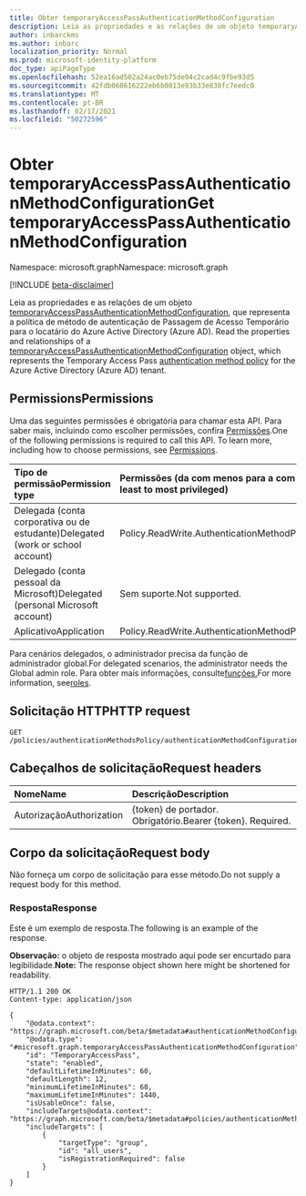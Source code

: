 ```yaml
---
title: Obter temporaryAccessPassAuthenticationMethodConfiguration
description: Leia as propriedades e as relações de um objeto temporaryAccessPassAuthenticationMethodConfiguration.
author: inbarckms
ms.author: inbarc
localization_priority: Normal
ms.prod: microsoft-identity-platform
doc_type: apiPageType
ms.openlocfilehash: 52ea16ad502a24ac0eb75de94c2cad4c9fbe93d5
ms.sourcegitcommit: 42fdb068616222eb6b0813e93b33e830fc7eedc0
ms.translationtype: MT
ms.contentlocale: pt-BR
ms.lasthandoff: 02/17/2021
ms.locfileid: "50272596"
---
```

# <a name="get-temporaryaccesspassauthenticationmethodconfiguration"></a><span data-ttu-id="7c4cd-103">Obter temporaryAccessPassAuthenticationMethodConfiguration</span><span class="sxs-lookup"><span data-stu-id="7c4cd-103">Get temporaryAccessPassAuthenticationMethodConfiguration</span></span>
<span data-ttu-id="7c4cd-104">Namespace: microsoft.graph</span><span class="sxs-lookup"><span data-stu-id="7c4cd-104">Namespace: microsoft.graph</span></span>

[!INCLUDE [beta-disclaimer](../../includes/beta-disclaimer.md)]

<span data-ttu-id="7c4cd-105">Leia as propriedades e as relações de um objeto [temporaryAccessPassAuthenticationMethodConfiguration,](../resources/temporaryaccesspassauthenticationmethodconfiguration.md) que representa a política de método de autenticação de Passagem de Acesso Temporário para o locatário do Azure Active Directory (Azure AD). [](../resources/authenticationmethodspolicies-overview.md)</span><span class="sxs-lookup"><span data-stu-id="7c4cd-105">Read the properties and relationships of a [temporaryAccessPassAuthenticationMethodConfiguration](../resources/temporaryaccesspassauthenticationmethodconfiguration.md) object, which represents the Temporary Access Pass [authentication method policy](../resources/authenticationmethodspolicies-overview.md) for the Azure Active Directory (Azure AD) tenant.</span></span>

## <a name="permissions"></a><span data-ttu-id="7c4cd-106">Permissions</span><span class="sxs-lookup"><span data-stu-id="7c4cd-106">Permissions</span></span>
<span data-ttu-id="7c4cd-p101">Uma das seguintes permissões é obrigatória para chamar esta API. Para saber mais, incluindo como escolher permissões, confira [Permissões](/graph/permissions-reference).</span><span class="sxs-lookup"><span data-stu-id="7c4cd-p101">One of the following permissions is required to call this API. To learn more, including how to choose permissions, see [Permissions](/graph/permissions-reference).</span></span>

|<span data-ttu-id="7c4cd-109">Tipo de permissão</span><span class="sxs-lookup"><span data-stu-id="7c4cd-109">Permission type</span></span>|<span data-ttu-id="7c4cd-110">Permissões (da com menos para a com mais privilégios)</span><span class="sxs-lookup"><span data-stu-id="7c4cd-110">Permissions (from least to most privileged)</span></span>|
|:---|:---|
|<span data-ttu-id="7c4cd-111">Delegada (conta corporativa ou de estudante)</span><span class="sxs-lookup"><span data-stu-id="7c4cd-111">Delegated (work or school account)</span></span>|<span data-ttu-id="7c4cd-112">Policy.ReadWrite.AuthenticationMethod</span><span class="sxs-lookup"><span data-stu-id="7c4cd-112">Policy.ReadWrite.AuthenticationMethod</span></span>|
|<span data-ttu-id="7c4cd-113">Delegado (conta pessoal da Microsoft)</span><span class="sxs-lookup"><span data-stu-id="7c4cd-113">Delegated (personal Microsoft account)</span></span>|<span data-ttu-id="7c4cd-114">Sem suporte.</span><span class="sxs-lookup"><span data-stu-id="7c4cd-114">Not supported.</span></span>|
|<span data-ttu-id="7c4cd-115">Aplicativo</span><span class="sxs-lookup"><span data-stu-id="7c4cd-115">Application</span></span>|<span data-ttu-id="7c4cd-116">Policy.ReadWrite.AuthenticationMethod</span><span class="sxs-lookup"><span data-stu-id="7c4cd-116">Policy.ReadWrite.AuthenticationMethod</span></span>|

 <span data-ttu-id="7c4cd-117">Para cenários delegados, o administrador precisa da função de administrador global.</span><span class="sxs-lookup"><span data-stu-id="7c4cd-117">For delegated scenarios, the administrator needs the Global admin role.</span></span> <span data-ttu-id="7c4cd-118">Para obter mais informações, consulte[funções.](/azure/active-directory/users-groups-roles/directory-assign-admin-roles#available-roles)</span><span class="sxs-lookup"><span data-stu-id="7c4cd-118">For more information, see[roles](/azure/active-directory/users-groups-roles/directory-assign-admin-roles#available-roles).</span></span>

## <a name="http-request"></a><span data-ttu-id="7c4cd-119">Solicitação HTTP</span><span class="sxs-lookup"><span data-stu-id="7c4cd-119">HTTP request</span></span>

<!-- {
  "blockType": "ignored"
}
-->
``` http
GET /policies/authenticationMethodsPolicy/authenticationMethodConfigurations/TemporaryAccessPass
```
## <a name="request-headers"></a><span data-ttu-id="7c4cd-120">Cabeçalhos de solicitação</span><span class="sxs-lookup"><span data-stu-id="7c4cd-120">Request headers</span></span>
|<span data-ttu-id="7c4cd-121">Nome</span><span class="sxs-lookup"><span data-stu-id="7c4cd-121">Name</span></span>|<span data-ttu-id="7c4cd-122">Descrição</span><span class="sxs-lookup"><span data-stu-id="7c4cd-122">Description</span></span>|
|:---|:---|
|<span data-ttu-id="7c4cd-123">Autorização</span><span class="sxs-lookup"><span data-stu-id="7c4cd-123">Authorization</span></span>|<span data-ttu-id="7c4cd-p103">{token} de portador. Obrigatório.</span><span class="sxs-lookup"><span data-stu-id="7c4cd-p103">Bearer {token}. Required.</span></span>|

## <a name="request-body"></a><span data-ttu-id="7c4cd-126">Corpo da solicitação</span><span class="sxs-lookup"><span data-stu-id="7c4cd-126">Request body</span></span>
<span data-ttu-id="7c4cd-127">Não forneça um corpo de solicitação para esse método.</span><span class="sxs-lookup"><span data-stu-id="7c4cd-127">Do not supply a request body for this method.</span></span>

### <a name="response"></a><span data-ttu-id="7c4cd-128">Resposta</span><span class="sxs-lookup"><span data-stu-id="7c4cd-128">Response</span></span>
<span data-ttu-id="7c4cd-129">Este é um exemplo de resposta.</span><span class="sxs-lookup"><span data-stu-id="7c4cd-129">The following is an example of the response.</span></span>

<span data-ttu-id="7c4cd-130">**Observação:** o objeto de resposta mostrado aqui pode ser encurtado para legibilidade.</span><span class="sxs-lookup"><span data-stu-id="7c4cd-130">**Note:** The response object shown here might be shortened for readability.</span></span>
<!-- {
  "blockType": "response",
  "truncated": true,
  "@odata.type": "microsoft.graph.fido2AuthenticationMethodConfiguration"
}
-->
``` http
HTTP/1.1 200 OK
Content-type: application/json

{
    "@odata.context": "https://graph.microsoft.com/beta/$metadata#authenticationMethodConfigurations/$entity",
    "@odata.type": "#microsoft.graph.temporaryAccessPassAuthenticationMethodConfiguration",
    "id": "TemporaryAccessPass",
    "state": "enabled",
    "defaultLifetimeInMinutes": 60,
    "defaultLength": 12,
    "minimumLifetimeInMinutes": 60,
    "maximumLifetimeInMinutes": 1440,
    "isUsableOnce": false,
    "includeTargets@odata.context": "https://graph.microsoft.com/beta/$metadata#policies/authenticationMethodsPolicy/authenticationMethodConfigurations('TemporaryAccessPass')/microsoft.graph.temporaryAccessPassAuthenticationMethodConfiguration/includeTargets",
    "includeTargets": [
        {
            "targetType": "group",
            "id": "all_users",
            "isRegistrationRequired": false
        }
    ]
}
```